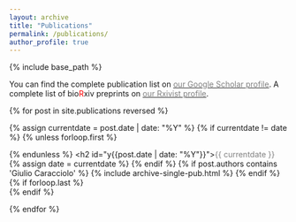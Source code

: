 ```yaml
---
layout: archive
title: "Publications"
permalink: /publications/
author_profile: true
---
```

{% include base_path %}

You can find the complete publication list on <a href="https://scholar.google.co.uk/citations?user=-peQ4ZsAAAAJ&hl=en">
<span style="color:gray">our Google Scholar profile</span></a>. A complete list of bio<font color="red">R</font>xiv preprints on <a href="https://rxivist.org/authors/204048">
<span style="color:gray">our Rxivist profile</span></a>.

<ul style="margin:0;padding:0">
{% for post in site.publications reversed %}

  {% assign currentdate = post.date | date: "%Y" %}
  {% if currentdate != date %}
    {% unless forloop.first %}</ul>{% endunless %}
    <h2 id="y{{post.date | date: "%Y"}}"><span style="color:gray">{{ currentdate }}</span></h2>
    <ul style="margin:0;padding:0">
    {% assign date = currentdate %}
  {% endif %}
  {% if post.authors contains 'Giulio Caracciolo' %}
    {% include archive-single-pub.html %}
  {% endif %}
  {% if forloop.last %}</ul>{% endif %}

{% endfor %}
